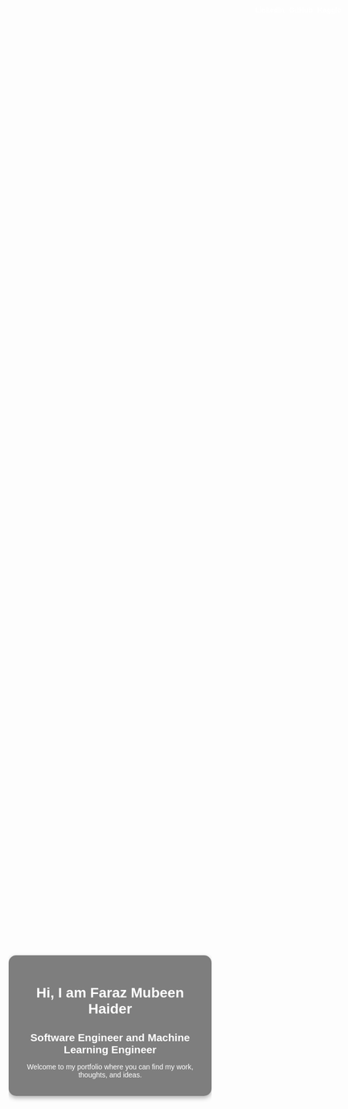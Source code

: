 <!DOCTYPE html>
<html lang="en">
<head>
  <meta charset="UTF-8">
  <meta name="viewport" content="width=device-width, initial-scale=1.0">
  <title>Faraz Mubeen Haider</title>
  <style>
    * {
        margin: 0;
        padding: 0;
        font-family: 'Arial', sans-serif;
        overflow-x: hidden;
        box-sizing: border-box;
    }

    body {
        font-family: Arial, sans-serif;
        line-height: 1.6;
        background-color: #f4f4f9;
        color: #333;
        scroll-behavior: smooth;
    }

    .header-container {
        height: 100vh;
        width: 100%;
        background: url('https://source.unsplash.com/1920x1080/?technology,professional') no-repeat center center/cover;
        display: flex;
        justify-content: center;
        align-items: center;
        color: white;
        text-align: center;
    }

    .header-content {
        max-width: 800px;
        padding: 20px;
        background: rgba(0, 0, 0, 0.5);
        border-radius: 15px;
        box-shadow: 0 4px 10px rgba(0, 0, 0, 0.3);
    }

    .slider {
        position: relative;
        height: 100%;
        display: flex;
        align-items: center;
        justify-content: center;
    }

    .slide {
        position: absolute;
        width: 100%;
        height: 100%;
        opacity: 0;
        transition: opacity 1s ease-in-out;
        display: flex;
        flex-direction: column;
        align-items: center;
        justify-content: center;
        text-align: center;
    }

    .slide img {
        width: 100%;
        height: 100%;
        object-fit: cover;
    }

    .slide.active {
        opacity: 1;
    }

    .slide h1, .slide h2 {
        position: absolute;
        color: white;
        text-shadow: 2px 2px 5px rgba(0, 0, 0, 0.7);
    }

    .slide h1 {
        font-size: 3em;
        top: 30%;
    }

    .slide h2 {
        font-size: 2em;
        top: 50%;
    }

    .social-icons {
        position: absolute;
        top: 20px;
        right: 20px;
        display: flex;
    }

    .social-icons a {
        margin-left: 10px;
        color: white;
        text-decoration: none;
        font-weight: bold;
        transition: color 0.3s ease;
    }

    .social-icons a:hover {
        color: #007BFF;
    }

    footer {
        text-align: center;
        padding: 10px;
        background: #007acc;
        color: white;
        margin-top: 20px;
    }

    .projects {
        padding: 2rem;
        text-align: center;
    }

    .project-grid {
        display: grid;
        grid-template-columns: repeat(auto-fit, minmax(250px, 1fr));
        gap: 1.5rem;
        margin-top: 1rem;
    }

    .project-card {
        background: #f9f9f9;
        border: 1px solid #ddd;
        border-radius: 8px;
        box-shadow: 0 4px 6px rgba(0, 0, 0, 0.1);
        overflow: hidden;
        transition: transform 0.3s ease, box-shadow 0.3s ease;
    }

    .project-card:hover {
        transform: translateY(-5px);
        box-shadow: 0 6px 12px rgba(0, 0, 0, 0.15);
    }

    .project-card img {
        width: 100%;
        height: 150px;
        object-fit: cover;
    }

    .project-card h2 {
        font-size: 1.25rem;
        margin: 1rem 0 0.5rem;
    }

    .project-card p {
        font-size: 0.9rem;
        color: #555;
        padding: 0 1rem 1rem;
    }

    .project-card a {
        text-decoration: none;
        color: #007BFF;
        transition: color 0.3s ease;
    }

    .project-card a:hover {
        text-decoration: underline;
        color: #0056b3;
    }
</style>

</head>
<body>

  <div class="header-container">
  <div class="header-content">
    <h1>Hi, I am Faraz Mubeen Haider</h1>
    <h2>Software Engineer and Machine Learning Engineer</h2>
    <p>Welcome to my portfolio where you can find my work, thoughts, and ideas.</p>
    <div class="social-icons">
      <a href="https://www.linkedin.com/in/faraz-mubeen-software-engineer/" target="_blank">LinkedIn</a>
      <a href="https://github.com/Faraz6180" target="_blank">GitHub</a>
      <a href="https://www.kaggle.com/faraz618" target="_blank">Kaggle</a>
    </div>
  </div>
</div>








  <section class="projects">
  <h1>What I've Built So Far</h1>
  <div class="project-grid">
    <div class="project-card">
      <img src="path-to-image-1.jpg" alt="Heart Failure Outcome Prediction">
      <h2><a href="https://github.com/Faraz6180/Heart-failure-outcome-prediction" target="_blank">Heart Failure Outcome Prediction</a></h2>
      <p>Predicts heart failure risk using Logistic Regression, Decision Trees, and Random Forests to aid early diagnosis and improve patient care.</p>
    </div>
    <div class="project-card">
      <img src="path-to-image-2.jpg" alt="SMS Spam Classifier">
      <h2><a href="https://github.com/Faraz6180/SMS-Spam_Classifier" target="_blank">SMS Spam Classifier</a></h2>
      <p>Classifies SMS messages as spam or not using advanced text classification models.</p>
    </div>
    <div class="project-card">
      <img src="path-to-image-3.jpg" alt="ANN Classification Churn">
      <h2><a href="https://github.com/Faraz6180/ANN-Classification-Churn" target="_blank">ANN Classification Churn</a></h2>
      <p>Predicts customer churn probability using neural networks and offers an interactive analysis tool built with Streamlit.</p>
    </div>
    <div class="project-card">
      <img src="path-to-image-4.jpg" alt="Gradient Descent Visualization">
      <h2>Gradient Descent Visualization</h2>
      <p>Visualizes gradient descent processes to improve neural network accuracy understanding.</p>
    </div>
  </div>
</section>







  <section>
    <h1>💻 Technical Skills</h1>
    <p>
      <strong>Languages:</strong> Python, Java, SQL<br>
      <strong>Libraries & Frameworks:</strong> TensorFlow, PyTorch, scikit-learn, Hugging Face<br>
      <strong>AI/ML:</strong> Deep Learning, NLP, RAG, Transformers, Generative Models<br>
      <strong>Tools:</strong> Git, Docker, Kubernetes, Jupyter Notebooks<br>
      <strong>Data Visualization:</strong> Matplotlib, Seaborn, Plotly
    </p>
  </section>

  <footer>
    &copy; 2025 Faraz Mubeen Haider. All rights reserved.
  </footer>

  <script>
    const slides = document.querySelectorAll('.slide');
    let currentSlide = 0;

    function showSlide(index) {
      slides.forEach((slide, i) => {
        slide.classList.toggle('active', i === index);
      });
    }

    function nextSlide() {
      currentSlide = (currentSlide + 1) % slides.length;
      showSlide(currentSlide);
    }

    setInterval(nextSlide, 3000);
  </script>
</body>
</html>
